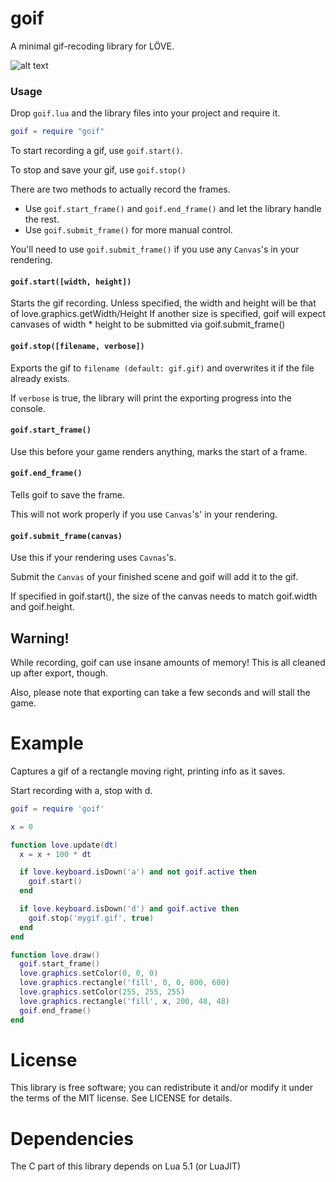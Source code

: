 # goif
A minimal gif-recoding library for LÖVE.

![alt text](https://github.com/BearishMushroom/goif/blob/master/example.gif)

### Usage
Drop `goif.lua` and the library files into your project and require it.
```lua
goif = require "goif"
```

To start recording a gif, use `goif.start()`.

To stop and save your gif, use `goif.stop()`

There are two methods to actually record the frames.
* Use `goif.start_frame()` and `goif.end_frame()` and let the library handle the rest.
* Use `goif.submit_frame()` for more manual control.

You'll need to use `goif.submit_frame()` if you use any `Canvas`'s in your rendering.

#### `goif.start([width, height])`
Starts the gif recording.
Unless specified, the width and height will be that of love.graphics.getWidth/Height
If another size is specified, goif will expect canvases of width * height to be submitted via goif.submit_frame()

#### `goif.stop([filename, verbose])`
Exports the gif to `filename (default: gif.gif)` and overwrites it if the file already exists.

If `verbose` is true, the library will print the exporting progress into the console.

#### `goif.start_frame()`
Use this before your game renders anything, marks the start of a frame.

#### `goif.end_frame()`
Tells goif to save the frame.

This will not work properly if you use `Canvas`'s' in your rendering.

#### `goif.submit_frame(canvas)`
Use this if your rendering uses `Cavnas`'s.

Submit the `Canvas` of your finished scene and goif will add it to the gif.

If specified in goif.start(), the size of the canvas needs to match goif.width and goif.height.

## Warning!
While recording, goif can use insane amounts of memory! This is all cleaned up after export, though.

Also, please note that exporting can take a few seconds and will stall the game.

# Example
Captures a gif of a rectangle moving right, printing info as it saves.

Start recording with a, stop with d.
```lua
goif = require 'goif'

x = 0

function love.update(dt)
  x = x + 100 * dt

  if love.keyboard.isDown('a') and not goif.active then
    goif.start()
  end

  if love.keyboard.isDown('d') and goif.active then
    goif.stop('mygif.gif', true)
  end
end

function love.draw()
  goif.start_frame()
  love.graphics.setColor(0, 0, 0)
  love.graphics.rectangle('fill', 0, 0, 800, 600)
  love.graphics.setColor(255, 255, 255)
  love.graphics.rectangle('fill', x, 200, 48, 48)
  goif.end_frame()
end
```

# License
This library is free software; you can redistribute it and/or modify it under the terms of the MIT license. See LICENSE for details.

# Dependencies
The C part of this library depends on Lua 5.1 (or LuaJIT)
